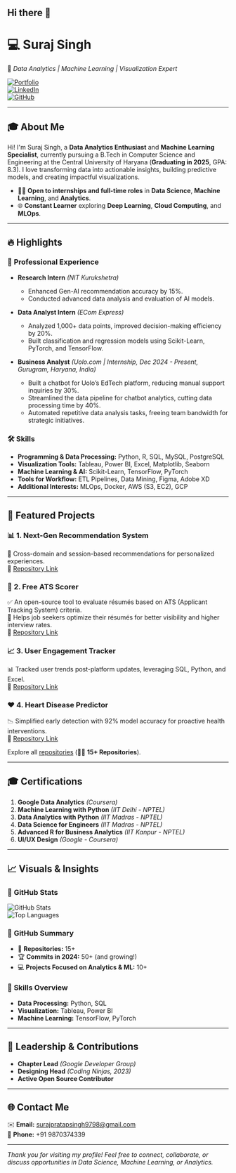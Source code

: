 ## Hi there 👋

# 💻 **Suraj Singh**  
🚀 *Data Analytics | Machine Learning | Visualization Expert*  

[![Portfolio](https://img.shields.io/badge/Portfolio-Visit%20Now-blue?style=for-the-badge&logo=vercel)](https://sps-portfolio-website.vercel.app/)  
[![LinkedIn](https://img.shields.io/badge/LinkedIn-Connect%20with%20me-blue?style=for-the-badge&logo=linkedin)](https://www.linkedin.com/in/suraj-singh-093a6822a/)  
[![GitHub](https://img.shields.io/badge/GitHub-Follow%20Me-green?style=for-the-badge&logo=github)](https://github.com/Suraj-singh048)

---

## 🎓 **About Me**
Hi! I'm Suraj Singh, a **Data Analytics Enthusiast** and **Machine Learning Specialist**, currently pursuing a B.Tech in Computer Science and Engineering at the Central University of Haryana (**Graduating in 2025**, GPA: 8.3). I love transforming data into actionable insights, building predictive models, and creating impactful visualizations.

- 🧑‍💻 **Open to internships and full-time roles** in **Data Science**, **Machine Learning**, and **Analytics**.
- 🌐 **Constant Learner** exploring **Deep Learning**, **Cloud Computing**, and **MLOps**.

---

## 🔥 **Highlights**

### 🚀 **Professional Experience**
- **Research Intern** *(NIT Kurukshetra)*  
  - Enhanced Gen-AI recommendation accuracy by 15%.  
  - Conducted advanced data analysis and evaluation of AI models.  

- **Data Analyst Intern** *(ECom Express)*  
  - Analyzed 1,000+ data points, improved decision-making efficiency by 20%.  
  - Built classification and regression models using Scikit-Learn, PyTorch, and TensorFlow.  

- **Business Analyst** *(Uolo.com | Internship, Dec 2024 - Present, Gurugram, Haryana, India)*  
  - Built a chatbot for Uolo’s EdTech platform, reducing manual support inquiries by 30%.  
  - Streamlined the data pipeline for chatbot analytics, cutting data processing time by 40%.  
  - Automated repetitive data analysis tasks, freeing team bandwidth for strategic initiatives.

### 🛠️ **Skills**
- **Programming & Data Processing:** Python, R, SQL, MySQL, PostgreSQL  
- **Visualization Tools:** Tableau, Power BI, Excel, Matplotlib, Seaborn  
- **Machine Learning & AI:** Scikit-Learn, TensorFlow, PyTorch  
- **Tools for Workflow:** ETL Pipelines, Data Mining, Figma, Adobe XD  
- **Additional Interests:** MLOps, Docker, AWS (S3, EC2), GCP

---

## 📂 **Featured Projects**

### 📊 **1. Next-Gen Recommendation System**  
🎯 Cross-domain and session-based recommendations for personalized experiences.  
🔗 [Repository Link](https://github.com/Suraj-singh048/Next_Gen_Recomendation_Systems)

### 📝 **2. Free ATS Scorer**  
✅ An open-source tool to evaluate résumés based on ATS (Applicant Tracking System) criteria.  
🤝 Helps job seekers optimize their résumés for better visibility and higher interview rates.  
🔗 [Repository Link](https://github.com/Suraj-singh048/Free-ATS-Scorer)

### 📈 **3. User Engagement Tracker**  
📊 Tracked user trends post-platform updates, leveraging SQL, Python, and Excel.  
🔗 [Repository Link](https://github.com/Suraj-singh048/Tracking-User-Engagement-with-SQL--Excel--and-Python)

### ❤️ **4. Heart Disease Predictor**  
📉 Simplified early detection with 92% model accuracy for proactive health interventions.  
🔗 [Repository Link](https://github.com/Suraj-singh048/Heart-Disease-Predictor)

Explore all [repositories](https://github.com/Suraj-singh048?tab=repositories) (👨‍💻 **15+ Repositories**).

---

## 🎓 **Certifications**
1. **Google Data Analytics** *(Coursera)*  
2. **Machine Learning with Python** *(IIT Delhi - NPTEL)*  
3. **Data Analytics with Python** *(IIT Madras - NPTEL)*  
4. **Data Science for Engineers** *(IIT Madras - NPTEL)*  
5. **Advanced R for Business Analytics** *(IIT Kanpur - NPTEL)*  
6. **UI/UX Design** *(Google - Coursera)*  

---

## 📈 **Visuals & Insights**

### 📌 **GitHub Stats**
![GitHub Stats](https://github-readme-stats.vercel.app/api?username=Suraj-singh048&show_icons=true&theme=radical)  
![Top Languages](https://github-readme-stats.vercel.app/api/top-langs/?username=Suraj-singh048&layout=compact&theme=radical)

### 📌 **GitHub Summary**
- 🌟 **Repositories:** 15+  
- 🏆 **Commits in 2024:** 50+ (and growing!)  
- 💻 **Projects Focused on Analytics & ML:** 10+  

### 📌 **Skills Overview**
- **Data Processing:** Python, SQL  
- **Visualization:** Tableau, Power BI  
- **Machine Learning:** TensorFlow, PyTorch  

---

## 🌟 **Leadership & Contributions**
- **Chapter Lead** *(Google Developer Group)*  
- **Designing Head** *(Coding Ninjas, 2023)*  
- **Active Open Source Contributor**  

---

## 🌐 **Contact Me**
✉️ **Email:** [surajpratapsingh9798@gmail.com](mailto:surajpratapsingh9798@gmail.com)  
📱 **Phone:** +91 9870374339  

---

*Thank you for visiting my profile! Feel free to connect, collaborate, or discuss opportunities in Data Science, Machine Learning, or Analytics.*
